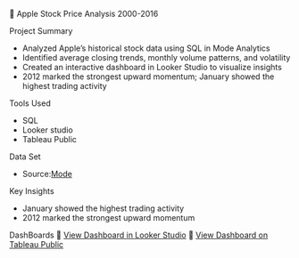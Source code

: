 🍎 Apple Stock Price Analysis 2000-2016

Project Summary 
- Analyzed Apple’s historical stock data using SQL in Mode Analytics
- Identified average closing trends, monthly volume patterns, and volatility
- Created an interactive dashboard in Looker Studio to visualize insights
- 2012 marked the strongest upward momentum; January showed the highest trading activity

Tools Used
- SQL
- Looker studio
- Tableau Public
  
Data Set
- Source:[Mode](https://mode.com/)

Key Insights
- January showed the highest trading activity
- 2012 marked the strongest upward momentum

DashBoards
🔗 [View Dashboard in Looker Studio](https://lookerstudio.google.com/reporting/7fd562f5-8c35-4c8c-be35-5dbf7c5ff55c)
🔗 [View Dashboard on Tableau Public](https://public.tableau.com/app/profile/kmberley.washington/vizzes)

